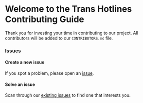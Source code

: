 # Welcome to the Trans Hotlines Contributing Guide

Thank you for investing your time in contributing to our project. All contributors will be added to our `CONTRIBUTORS.md` file.

### Issues

#### Create a new issue

If you spot a problem, please open an [issue](https://github.com/skurhse/trans-hotlines/issues/new). 

#### Solve an issue

Scan through our [existing issues](https://github.com/skurhse/trans-hotlines/issues) to find one that interests you.
